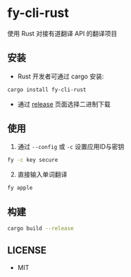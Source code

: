# fy-cli-rust

使用 Rust 对接有道翻译 API 的翻译项目

## 安装

- Rust 开发者可通过 cargo 安装:
```sh
cargo install fy-cli-rust
```

- 通过 [release](https://github.com/Kreedzt/fy-cli-rust/releases/ "Release") 页面选择二进制下载

## 使用

1. 通过 `--config` 或 `-c` 设置应用ID与密钥

```sh
fy -c key secure
```

2. 直接输入单词翻译

```sh
fy apple
```

## 构建

```sh
cargo build --release
```

## LICENSE
- MIT
